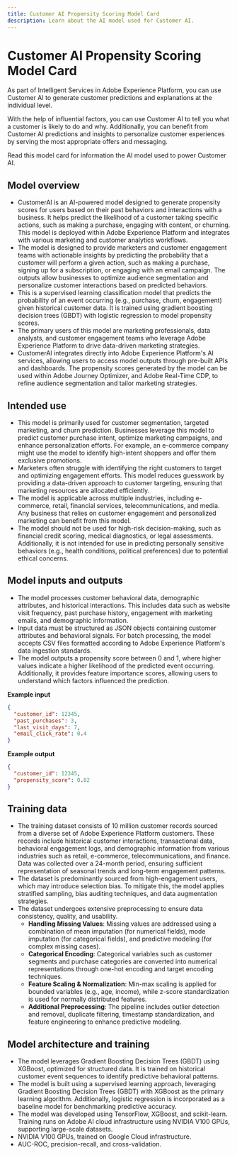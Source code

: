 ```yaml
---
title: Customer AI Propensity Scoring Model Card
description: Learn about the AI model used for Customer AI.
---
```

# Customer AI Propensity Scoring Model Card

As part of Intelligent Services in Adobe Experience Platform, you can use Customer AI to generate customer predictions and explanations at the individual level.

With the help of influential factors, you can use Customer AI to tell you what a customer is likely to do and why. Additionally, you can benefit from Customer AI predictions and insights to personalize customer experiences by serving the most appropriate offers and messaging.

Read this model card for information the AI model used to power Customer AI.

## Model overview

* CustomerAI is an AI-powered model designed to generate propensity scores for users based on their past behaviors and interactions with a business. It helps predict the likelihood of a customer taking specific actions, such as making a purchase, engaging with content, or churning. This model is deployed within Adobe Experience Platform and integrates with various marketing and customer analytics workflows.
* The model is designed to provide marketers and customer engagement teams with actionable insights by predicting the probability that a customer will perform a given action, such as making a purchase, signing up for a subscription, or engaging with an email campaign. The outputs allow businesses to optimize audience segmentation and personalize customer interactions based on predicted behaviors.
* This is a supervised learning classification model that predicts the probability of an event occurring (e.g., purchase, churn, engagement) given historical customer data. It is trained using gradient boosting decision trees (GBDT) with logistic regression to model propensity scores.
* The primary users of this model are marketing professionals, data analysts, and customer engagement teams who leverage Adobe Experience Platform to drive data-driven marketing strategies.
* CustomerAI integrates directly into Adobe Experience Platform's AI services, allowing users to access model outputs through pre-built APIs and dashboards. The propensity scores generated by the model can be used within Adobe Journey Optimizer, and Adobe Real-Time CDP, to refine audience segmentation and tailor marketing strategies.

## Intended use

* This model is primarily used for customer segmentation, targeted marketing, and churn prediction. Businesses leverage this model to predict customer purchase intent, optimize marketing campaigns, and enhance personalization efforts. For example, an e-commerce company might use the model to identify high-intent shoppers and offer them exclusive promotions.
* Marketers often struggle with identifying the right customers to target and optimizing engagement efforts. This model reduces guesswork by providing a data-driven approach to customer targeting, ensuring that marketing resources are allocated efficiently.
* The model is applicable across multiple industries, including e-commerce, retail, financial services, telecommunications, and media. Any business that relies on customer engagement and personalized marketing can benefit from this model.
* The model should not be used for high-risk decision-making, such as financial credit scoring, medical diagnostics, or legal assessments. Additionally, it is not intended for use in predicting personally sensitive behaviors (e.g., health conditions, political preferences) due to potential ethical concerns.

## Model inputs and outputs

* The model processes customer behavioral data, demographic attributes, and historical interactions. This includes data such as website visit frequency, past purchase history, engagement with marketing emails, and demographic information.
* Input data must be structured as JSON objects containing customer attributes and behavioral signals. For batch processing, the model accepts CSV files formatted according to Adobe Experience Platform's data ingestion standards.
* The model outputs a propensity score between 0 and 1, where higher values indicate a higher likelihood of the predicted event occurring. Additionally, it provides feature importance scores, allowing users to understand which factors influenced the prediction.

**Example input**

```json
{
  "customer_id": 12345,
  "past_purchases": 3,
  "last_visit_days": 7,
  "email_click_rate": 0.4
}
```

**Example output**

```json
{
  "customer_id": 12345,
  "propensity_score": 0.82
}
```

## Training data

* The training dataset consists of 10 million customer records sourced from a diverse set of Adobe Experience Platform customers. These records include historical customer interactions, transactional data, behavioral engagement logs, and demographic information from various industries such as retail, e-commerce, telecommunications, and finance. Data was collected over a 24-month period, ensuring sufficient representation of seasonal trends and long-term engagement patterns.
* The dataset is predominantly sourced from high-engagement users, which may introduce selection bias. To mitigate this, the model applies stratified sampling, bias auditing techniques, and data augmentation strategies.
* The dataset undergoes extensive preprocessing to ensure data consistency, quality, and usability. 
  * **Handling Missing Values**: Missing values are addressed using a combination of mean imputation (for numerical fields), mode imputation (for categorical fields), and predictive modeling (for complex missing cases). 
  * **Categorical Encoding**: Categorical variables such as customer segments and purchase categories are converted into numerical representations through one-hot encoding and target encoding techniques. 
  * **Feature Scaling & Normalization**: Min-max scaling is applied for bounded variables (e.g., age, income), while z-score standardization is used for normally distributed features. 
  * **Additional Preprocessing**: The pipeline includes outlier detection and removal, duplicate filtering, timestamp standardization, and feature engineering to enhance predictive modeling.

## Model architecture and training

* The model leverages Gradient Boosting Decision Trees (GBDT) using XGBoost, optimized for structured data. It is trained on historical customer event sequences to identify predictive behavioral patterns.
* The model is built using a supervised learning approach, leveraging Gradient Boosting Decision Trees (GBDT) with XGBoost as the primary learning algorithm. Additionally, logistic regression is incorporated as a baseline model for benchmarking predictive accuracy. 
* The model was developed using TensorFlow, XGBoost, and scikit-learn. Training runs on Adobe AI cloud infrastructure using NVIDIA V100 GPUs, supporting large-scale datasets.
* NVIDIA V100 GPUs, trained on Google Cloud infrastructure.
* AUC-ROC, precision-recall, and cross-validation.